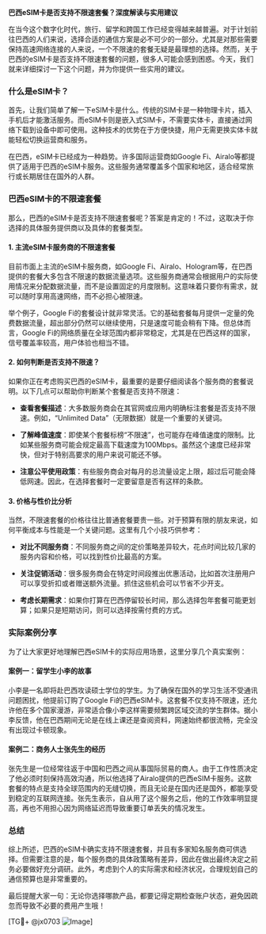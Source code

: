 **巴西eSIM卡是否支持不限速套餐？深度解读与实用建议**

在当今这个数字化时代，旅行、留学和跨国工作已经变得越来越普遍。对于计划前往巴西的人们来说，选择合适的通信方案是必不可少的一部分。尤其是对那些需要保持高速网络连接的人来说，一个不限速的套餐无疑是最理想的选择。然而，关于巴西的eSIM卡是否支持不限速套餐的问题，很多人可能会感到困惑。今天，我们就来详细探讨一下这个问题，并为你提供一些实用的建议。

### 什么是eSIM卡？

首先，让我们简单了解一下eSIM卡是什么。传统的SIM卡是一种物理卡片，插入手机后才能激活服务。而eSIM卡则是嵌入式SIM卡，不需要实体卡，直接通过网络下载到设备中即可使用。这种技术的优势在于方便快捷，用户无需更换实体卡就能轻松切换运营商和服务。

在巴西，eSIM卡已经成为一种趋势。许多国际运营商如Google Fi、Airalo等都提供了适用于巴西的eSIM卡服务。这些服务通常覆盖多个国家和地区，适合经常旅行或长期居住在国外的人群。

### 巴西eSIM卡的不限速套餐

那么，巴西的eSIM卡是否支持不限速套餐呢？答案是肯定的！不过，这取决于你选择的具体服务提供商以及具体的套餐类型。

#### 1. **主流eSIM卡服务商的不限速套餐**
  
目前市面上主流的eSIM卡服务商，如Google Fi、Airalo、Hologram等，在巴西提供的套餐大多包含不限速的数据流量选项。这些服务商通常会根据用户的实际使用情况来分配数据流量，而不是设置固定的月度限制。这意味着只要你有需求，就可以随时享用高速网络，而不必担心被限速。

举个例子，Google Fi的套餐设计就非常灵活。它的基础套餐每月提供一定量的免费数据流量，超出部分仍然可以继续使用，只是速度可能会稍有下降。但总体而言，Google Fi的网络质量在全球范围内都非常稳定，尤其是在巴西这样的国家，信号覆盖率较高，用户体验也相当不错。

#### 2. **如何判断是否支持不限速？**

如果你正在考虑购买巴西的eSIM卡，最重要的是要仔细阅读各个服务商的套餐说明。以下几点可以帮助你判断某个套餐是否支持不限速：

- **查看套餐描述**：大多数服务商会在其官网或应用内明确标注套餐是否支持不限速。例如，“Unlimited Data”（无限数据）就是一个重要的关键词。
  
- **了解峰值速度**：即使某个套餐标榜“不限速”，也可能存在峰值速度的限制。比如某些服务商可能会规定最高下载速度为100Mbps。虽然这个速度已经非常快，但对于特别高要求的用户来说可能还不够。

- **注意公平使用政策**：有些服务商会对每月的总流量设定上限，超过后可能会降低网速。因此，在选择套餐时一定要留意是否有这样的条款。

#### 3. **价格与性价比分析**

当然，不限速套餐的价格往往比普通套餐要贵一些。对于预算有限的朋友来说，如何平衡成本与性能是一个关键问题。这里有几个小技巧供参考：

- **对比不同服务商**：不同服务商之间的定价策略差异较大，花点时间比较几家的服务内容和价格，可以找到性价比最高的方案。

- **关注促销活动**：很多服务商会在特定时间段推出优惠活动，比如首次注册用户可以享受折扣或者赠送额外流量。抓住这些机会可以节省不少开支。

- **考虑长期需求**：如果你打算在巴西停留较长时间，那么选择包年套餐可能更划算；如果只是短期访问，则可以选择按需付费的方式。

### 实际案例分享

为了让大家更好地理解巴西eSIM卡的实际应用场景，这里分享几个真实案例：

#### 案例一：留学生小李的故事

小李是一名即将赴巴西攻读硕士学位的学生。为了确保在国外的学习生活不受通讯问题困扰，他提前订购了Google Fi的巴西eSIM卡。这套餐不仅支持不限速，还允许他在多个国家漫游，非常适合像小李这样需要频繁跨区域交流的学生群体。据小李反馈，他在巴西期间无论是在线上课还是查阅资料，网速始终都很流畅，完全没有出现过卡顿现象。

#### 案例二：商务人士张先生的经历

张先生是一位经常往返于中国和巴西之间从事国际贸易的商人。由于工作性质决定了他必须时刻保持高效沟通，所以他选择了Airalo提供的巴西eSIM卡服务。这款套餐的特点是支持全球范围内的无缝切换，而且无论是在国内还是国外，都能享受到稳定的互联网连接。张先生表示，自从用了这个服务之后，他的工作效率明显提高，再也不用担心因为网络延迟而导致重要订单丢失的情况发生。

### 总结

综上所述，巴西的eSIM卡确实支持不限速套餐，并且有多家知名服务商可供选择。但需要注意的是，每个服务商的具体政策略有差异，因此在做出最终决定之前务必要做好充分调研。此外，考虑到个人的实际需求和经济状况，合理规划自己的通信预算也是非常重要的。

最后提醒大家一句：无论你选择哪款产品，都要记得定期检查账户状态，避免因疏忽而导致不必要的费用产生哦！

[TG💪+ @jx0703 ![Image](https://github.com/user-attachments/assets/dbca1d08-cadb-493c-b0ec-ad6f7a83f270)]